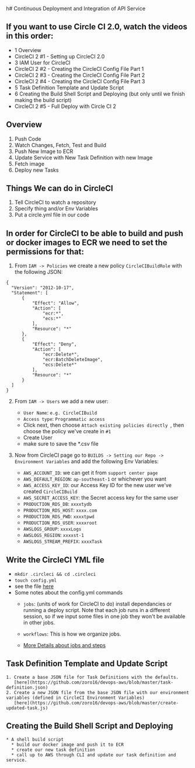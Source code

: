 h# Continuous Deployment and Integration of API Service


## If you want to use Circle CI 2.0, watch the videos in this order:
  * 1 Overview
  * CircleCI 2 #1 - Setting up CircleCI 2.0
  * 3 IAM User for CircleCI
  * CircleCI 2 #2 - Creating the CircleCI Config File Part 1
  * CircleCI 2 #3 - Creating the CircleCI Config File Part 2
  * CircleCI 2 #4 - Creating the CircleCI Config File Part 3
  * 5 Task Definition Template and Update Script
  * 6 Creating the Build Shell Script and Deploying (but only until we finish making
    the build script)
  * CircleCI 2 #5 - Full Deploy with Circle CI 2

## Overview
  1. Push Code
  2. Watch Changes, Fetch, Test and Build
  3. Push New Image to ECR
  4. Update Service with New Task Definition with new Image
  5. Fetch image
  6. Deploy new Tasks
  
## Things We can do in CircleCI
  1. Tell CircleCI to watch a repository
  2. Specify thing and/or Env Variables
  3. Put a circle.yml file in our code
  
## In order for CircleCI to be able to build and push or docker images to ECR we need to set the permissions for that:
  1. From `IAM -> Policies` we create a new policy `CircleCIBuildRole` with the following JSON:
  ```
  {
    "Version": "2012-10-17",
    "Statement": [
        {
            "Effect": "Allow",
            "Action": [
                "ecr:*",
                "ecs:*"
            ],
            "Resource": "*"
        },
        {
            "Effect": "Deny",
            "Action": [
                "ecr:Delete*",
                "ecr:BatchDeleteImage",
                "ecs:Delete*"
            ],
            "Resource": "*"
        }
    ]
  }
  ```
  
  2. From `IAM -> Users` we add a new user:
     * `User Name`: `e.g. CircleCIBuild`
     * `Access type`: `Programmatic access`
     * Click next, then choose `Attach existing policies directly `, then choose the policy we've create in `#1`
     * Create User
     * make sure to save the *.csv file
     
  3. Now from CircleCI page go to `BUILDS -> Setting our Repo -> Environment Variables` and add the following Env Variables:
     * `AWS_ACCOUNT_ID`: we can get it from `support center page`
     * `AWS_DEFAULT_REGION`: `ap-southeast-1` or whichever you want
     * `AWS_ACCESS_KEY_ID`: our Access Key ID for the new user we've created `CircleCIBuild`
     * `AWS_SECRET_ACCESS_KEY`: the Secret access key for the same user
     * `PRODUCTION_RDS_DB`:	`xxxxtydb`
     * `PRODUCTION_RDS_HOST`:	`xxxx.com`
     * `PRODUCTION_RDS_PWD`: `xxxxtpwd`
     * `PRODUCTION_RDS_USER`: `xxxxroot`
     * `AWSLOGS_GROUP`:	`xxxxLogs`
     * `AWSLOGS_REGION`: `xxxxst-1`
     * `AWSLOGS_STREAM_PREFIX`:	`xxxxTask`
 
## Write the CircleCI YML file
  * `mkdir .circleci && cd .circleci`
  * `touch config.yml`
  * see the file [here](https://github.com/zoro16/devops-aws/blob/master/.circleci/config.yml)
  * Some notes about the config.yml commands
    * `jobs`: (units of work for CircleCI to do) install dependancies or running a deploy script. Note that each job runs in a different session, so if we input some files in one job they won't be available in other jobs.
    * `workflows`: This is how we organize jobs.
    
    * [More Details about jobs and steps](https://circleci.com/docs/2.0/jobs-steps/)
    

## Task Definition Template and Update Script 
    1. Create a base JSON file for Task Definitions with the defaults.
       [here](https://github.com/zoro16/devops-aws/blob/master/task-definition.json)
    2. Create a new JSON file from the base JSON file with our environment variables (defined in CircleCI Environment Variables)
       [here](https://github.com/zoro16/devops-aws/blob/master/create-updated-task.js)

## Creating the Build Shell Script and Deploying
    * A shell build script
      * build our docker image and push it to ECR
      * create our new task definition
      * call up to AWS through CLI and update our task definition and service.
